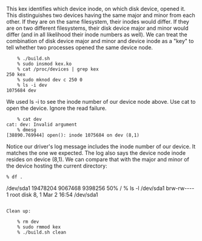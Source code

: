 This kex identifies which device inode, on which disk device, opened it.
This distinguishes two devices having the same major and minor from each
other. If they are on the same filesystem, their inodes would differ. If
they are on two different filesystems, their disk device major and minor
would differ (and in all likelihood their inode numbers as well). We can
treat the combination of disk device major and minor and device inode as
a "key" to tell whether two processes opened the same device node.

```
    % ./build.sh
    % sudo insmod kex.ko 
    % cat /proc/devices | grep kex
250 kex
    % sudo mknod dev c 250 0
    % ls -i dev
1075684 dev   
```

We used ls -i to see the inode number of our device node above. Use cat 
to open the device. Ignore the read failure. 

```
    % cat dev
cat: dev: Invalid argument
    % dmesg
[38890.769944] open(): inode 1075684 on dev (8,1)
```

Notice our driver's log message includes the inode number of our device.
It matches the one we expected. The log also says the device node inode 
resides on device (8,1). We can compare that with the major and minor
of the device hosting the current directory:

    % df .
/dev/sda1       19478204 9067468   9398256  50% /
    % ls -l /dev/sda1
brw-rw---- 1 root disk 8, 1 Mar  2 16:54 /dev/sda1
```

Clean up:

    % rm dev
    % sudo rmmod kex
    % ./build.sh clean
